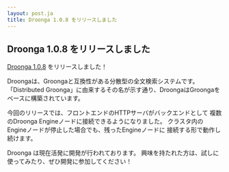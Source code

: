 ```yaml
---
layout: post.ja
title: Droonga 1.0.8 をリリースしました
---
```


Droonga 1.0.8 をリリースしました
--------------------------------

[Droonga 1.0.8](http://droonga.org/news/2014/11/29/release.ja.html)
をリリースしました！

Droongaは、Groongaと互換性がある分散型の全文検索システムです。
「Distributed
Groonga」に由来するその名が示す通り、DroongaはGroongaをベースに構築されています。

今回のリリースでは、フロントエンドのHTTPサーバがバックエンドとして
複数のDroonga Engineノードに接続できるようになりました。
クラスタ内のEngineノードが停止した場合でも、残ったEngineノードに
接続する形で動作し続けます。

Droonga は現在活発に開発が行われております。
興味を持たれた方は、試しに使ってみたり、ぜひ開発に参加してください！
